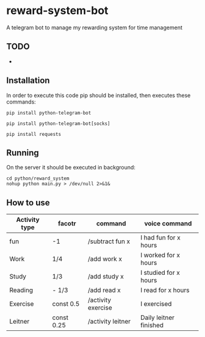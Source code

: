 # reward-system-bot
A telegram bot to manage my rewarding system for time management

TODO
------
- 

Installation
---------------------
In order to execute this code pip should be installed, then executes these commands:

```shell
pip install python-telegram-bot

pip install python-telegram-bot[socks]

pip install requests
```
Running
-------------
On the server it should be executed in background:
      
```
cd python/reward_system
nohup python main.py > /dev/null 2>&1&
```

How to use
------------

| Activity type |  facotr |        command      |          voice command|
| --------------| --------| --------------------| -----------------------|
|fun            |-1       |      /subtract fun x|         I had fun for x hours| 
|Work           | 1/4     |        /add work x  |          I worked for x hours|
|Study          | 1/3     |        /add study x |           I studied for x hours|
|Reading        | - 1/3   |       /add read x   |       I read for x hours |
|Exercise       | const 0.5 |     /activity exercise |  I exercised |
|Leitner        | const 0.25 |   /activity leitner  |  Daily leitner finished |



